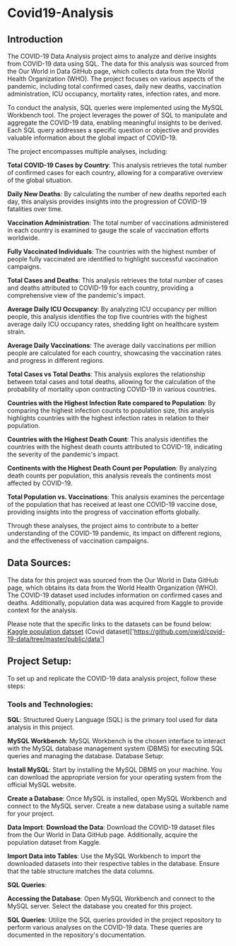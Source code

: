 # Covid19-Analysis

## Introduction
The COVID-19 Data Analysis project aims to analyze and derive insights from COVID-19 data using SQL. The data for this analysis was sourced from the Our World in Data GitHub page, which collects data from the World Health Organization (WHO). The project focuses on various aspects of the pandemic, including total confirmed cases, daily new deaths, vaccination administration, ICU occupancy, mortality rates, infection rates, and more.

To conduct the analysis, SQL queries were implemented using the MySQL Workbench tool. The project leverages the power of SQL to manipulate and aggregate the COVID-19 data, enabling meaningful insights to be derived. Each SQL query addresses a specific question or objective and provides valuable information about the global impact of COVID-19.

The project encompasses multiple analyses, including:

**Total COVID-19 Cases by Country**: This analysis retrieves the total number of confirmed cases for each country, allowing for a comparative overview of the global situation.

**Daily New Deaths**: By calculating the number of new deaths reported each day, this analysis provides insights into the progression of COVID-19 fatalities over time.

**Vaccination Administration**: The total number of vaccinations administered in each country is examined to gauge the scale of vaccination efforts worldwide.

**Fully Vaccinated Individuals**: The countries with the highest number of people fully vaccinated are identified to highlight successful vaccination campaigns.

**Total Cases and Deaths**: This analysis retrieves the total number of cases and deaths attributed to COVID-19 for each country, providing a comprehensive view of the pandemic's impact.

**Average Daily ICU Occupancy**: By analyzing ICU occupancy per million people, this analysis identifies the top five countries with the highest average daily ICU occupancy rates, shedding light on healthcare system strain.

**Average Daily Vaccinations**: The average daily vaccinations per million people are calculated for each country, showcasing the vaccination rates and progress in different regions.

**Total Cases vs Total Deaths**: This analysis explores the relationship between total cases and total deaths, allowing for the calculation of the probability of mortality upon contracting COVID-19 in various countries.

**Countries with the Highest Infection Rate compared to Population**: By comparing the highest infection counts to population size, this analysis highlights countries with the highest infection rates in relation to their population.

**Countries with the Highest Death Count**: This analysis identifies the countries with the highest death counts attributed to COVID-19, indicating the severity of the pandemic's impact.

**Continents with the Highest Death Count per Population**: By analyzing death counts per population, this analysis reveals the continents most affected by COVID-19.

**Total Population vs. Vaccinations**: This analysis examines the percentage of the population that has received at least one COVID-19 vaccine dose, providing insights into the progress of vaccination efforts globally.

Through these analyses, the project aims to contribute to a better understanding of the COVID-19 pandemic, its impact on different regions, and the effectiveness of vaccination campaigns.
## Data Sources:

The data for this project was sourced from the Our World in Data GitHub page, which obtains its data from the World Health Organization (WHO). The COVID-19 dataset used includes information on confirmed cases and deaths. Additionally, population data was acquired from Kaggle to provide context for the analysis.

Please note that the specific links to the datasets can be found below:
[Kaggle population datsset]('https://www.kaggle.com/datasets/rsrishav/world-population?resource=download&select=2023_population.csv')
(Covid dataset)['https://github.com/owid/covid-19-data/tree/master/public/data']

## Project Setup:

To set up and replicate the COVID-19 data analysis project, follow these steps:

### Tools and Technologies:

**SQL**: Structured Query Language (SQL) is the primary tool used for data analysis in this project.

**MySQL Workbench**: MySQL Workbench is the chosen interface to interact with the MySQL database management system (DBMS) for executing SQL queries and managing the database.
Database Setup:

**Install MySQL**: Start by installing the MySQL DBMS on your machine. You can download the appropriate version for your operating system from the official MySQL website.

**Create a Database**: Once MySQL is installed, open MySQL Workbench and connect to the MySQL server. Create a new database using a suitable name for your project.

**Data Import**:
**Download the Data**: Download the COVID-19 dataset files from the Our World in Data GitHub page. Additionally, acquire the population dataset from Kaggle.

**Import Data into Tables**: Use the MySQL Workbench to import the downloaded datasets into their respective tables in the database. Ensure that the table structure matches the data columns.

**SQL Queries**:

**Accessing the Database**: Open MySQL Workbench and connect to the MySQL server. Select the database you created for this project.

**SQL Queries**: Utilize the SQL queries provided in the project repository to perform various analyses on the COVID-19 data. These queries are documented in the repository's documentation.
